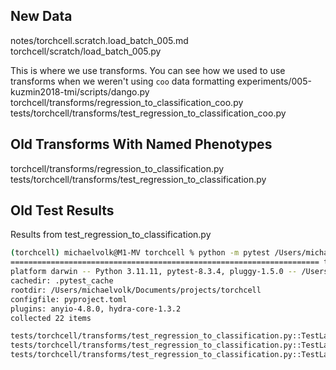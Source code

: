 ## New Data

notes/torchcell.scratch.load_batch_005.md
torchcell/scratch/load_batch_005.py

This is where we use transforms. You can see how we used to use transforms when we weren't using `coo` data formatting
experiments/005-kuzmin2018-tmi/scripts/dango.py
torchcell/transforms/regression_to_classification_coo.py
tests/torchcell/transforms/test_regression_to_classification_coo.py

## Old Transforms With Named Phenotypes

torchcell/transforms/regression_to_classification.py
tests/torchcell/transforms/test_regression_to_classification.py

## Old Test Results

Results from test_regression_to_classification.py

```bash
(torchcell) michaelvolk@M1-MV torchcell % python -m pytest /Users/michaelvolk/Documents/projects/torchcell/tests/torchcell/transforms/test_regression_to_classification.py -v
===================================================================== test session starts =====================================================================
platform darwin -- Python 3.11.11, pytest-8.3.4, pluggy-1.5.0 -- /Users/michaelvolk/opt/miniconda3/envs/torchcell/bin/python
cachedir: .pytest_cache
rootdir: /Users/michaelvolk/Documents/projects/torchcell
configfile: pyproject.toml
plugins: anyio-4.8.0, hydra-core-1.3.2
collected 22 items                                                                                                                                            

tests/torchcell/transforms/test_regression_to_classification.py::TestLabelNormalizationTransform::test_minmax_normalization PASSED                      [  4%]
tests/torchcell/transforms/test_regression_to_classification.py::TestLabelNormalizationTransform::test_standard_normalization PASSED                    [  9%]
tests/torchcell/transforms/test_regression_to_classification.py::TestLabelN